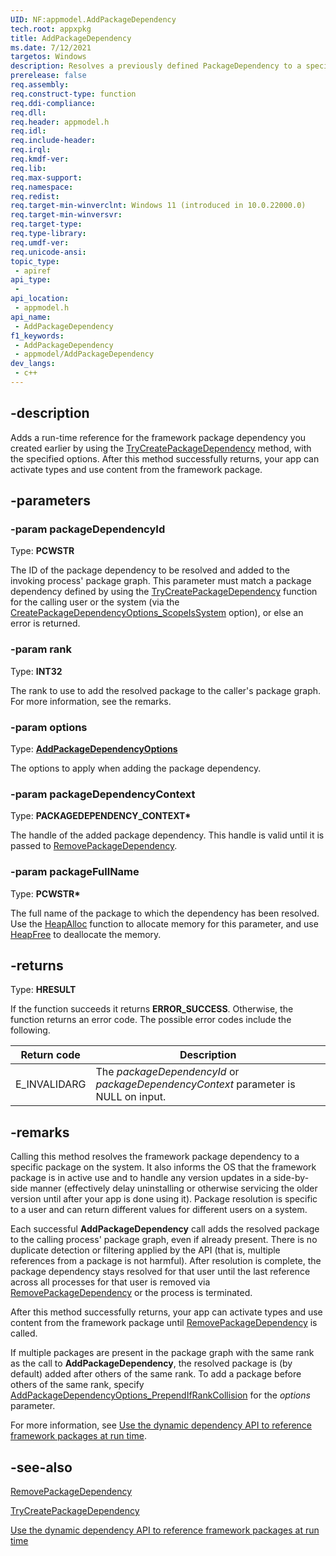 ```yaml
---
UID: NF:appmodel.AddPackageDependency
tech.root: appxpkg
title: AddPackageDependency
ms.date: 7/12/2021
targetos: Windows
description: Resolves a previously defined PackageDependency to a specific package and adds it to the invoking process' package graph. After the dependency has been added, other code-loading methods (such as LoadLibrary and CoCreateInstance) can find the binaries in the resolved package.
prerelease: false
req.assembly: 
req.construct-type: function
req.ddi-compliance: 
req.dll: 
req.header: appmodel.h
req.idl: 
req.include-header: 
req.irql: 
req.kmdf-ver: 
req.lib: 
req.max-support: 
req.namespace: 
req.redist: 
req.target-min-winverclnt: Windows 11 (introduced in 10.0.22000.0)
req.target-min-winversvr: 
req.target-type: 
req.type-library: 
req.umdf-ver: 
req.unicode-ansi: 
topic_type:
 - apiref
api_type:
 - 
api_location:
 - appmodel.h
api_name:
 - AddPackageDependency
f1_keywords:
 - AddPackageDependency
 - appmodel/AddPackageDependency
dev_langs:
 - c++
---
```


## -description

Adds a run-time reference for the framework package dependency you created earlier by using the [TryCreatePackageDependency](nf-appmodel-trycreatepackagedependency.md) method, with the specified options. After this method successfully returns, your app can activate types and use content from the framework package.

## -parameters

### -param packageDependencyId

Type: <b>PCWSTR</b>

The ID of the package dependency to be resolved and added to the invoking process' package graph. This parameter must match a package dependency defined by using the [TryCreatePackageDependency](nf-appmodel-trycreatepackagedependency.md) function for the calling user or the system (via the [CreatePackageDependencyOptions_ScopeIsSystem](ne-appmodel-createpackagedependencyoptions.md) option), or else an error is returned.

### -param rank

Type: <b>INT32</b>

The rank to use to add the resolved package to the caller's package graph. For more information, see the remarks.

### -param options

Type: <b><a href="ne-appmodel-addpackagedependencyoptions.md">AddPackageDependencyOptions</a></b>

The options to apply when adding the package dependency.

### -param packageDependencyContext

Type: <b>PACKAGEDEPENDENCY_CONTEXT*</b>

The handle of the added package dependency. This handle is valid until it is passed to <a href="nf-appmodel-removepackagedependency.md">RemovePackageDependency</a>.

### -param packageFullName

Type: <b>PCWSTR*</b>

The full name of the package to which the dependency has been resolved. Use the [HeapAlloc](/windows/win32/api/heapapi/nf-heapapi-heapalloc) function to allocate memory for this parameter, and use [HeapFree](/windows/win32/api/heapapi/nf-heapapi-heapfree) to deallocate the memory.

## -returns

Type: <b>HRESULT</b>

If the function succeeds it returns <b>ERROR_SUCCESS</b>. Otherwise, the function returns an error code. The possible error codes include the following.

| Return code | Description |
|-------------|-------------|
| E_INVALIDARG | The *packageDependencyId* or *packageDependencyContext* parameter is NULL on input. |

## -remarks

Calling this method resolves the framework package dependency to a specific package on the system. It also informs the OS that the framework package is in active use and to handle any version updates in a side-by-side manner (effectively delay uninstalling or otherwise servicing the older version until after your app is done using it). Package resolution is specific to a user and can return different values for different users on a system.

Each successful **AddPackageDependency** call adds the resolved package to the calling process' package graph, even if already present. There is no duplicate detection or filtering applied by the API (that is, multiple references from a package is not harmful). After resolution is complete, the package dependency stays resolved for that user until the last reference across all processes for that user is removed via [RemovePackageDependency](nf-appmodel-removepackagedependency.md) or the process is terminated.

After this method successfully returns, your app can activate types and use content from the framework package until [RemovePackageDependency](nf-appmodel-removepackagedependency.md) is called.

If multiple packages are present in the package graph with the same rank as the call to **AddPackageDependency**, the resolved package is (by default) added after others of the same rank. To add a package before others of the same rank, specify [AddPackageDependencyOptions_PrependIfRankCollision](ne-appmodel-addpackagedependencyoptions.md) for the *options* parameter.

For more information, see [Use the dynamic dependency API to reference framework packages at run time](/windows/apps/desktop/modernize/framework-packages/use-the-dynamic-dependency-api).

## -see-also

[RemovePackageDependency](nf-appmodel-removepackagedependency.md)


[TryCreatePackageDependency](nf-appmodel-trycreatepackagedependency.md)


[Use the dynamic dependency API to reference framework packages at run time](/windows/apps/desktop/modernize/framework-packages/use-the-dynamic-dependency-api)